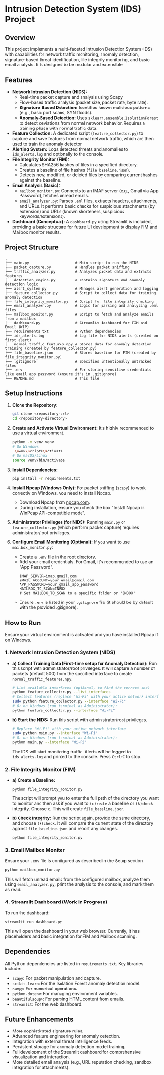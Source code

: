 # Intrusion Detection System (IDS) Project

## Overview

This project implements a multi-faceted Intrusion Detection System (IDS) with capabilities for network traffic monitoring, anomaly detection, signature-based threat identification, file integrity monitoring, and basic email analysis. It is designed to be modular and extensible.

## Features

*   **Network Intrusion Detection (NIDS):**
    *   Real-time packet capture and analysis using Scapy.
    *   Flow-based traffic analysis (packet size, packet rate, byte rate).
    *   **Signature-Based Detection:** Identifies known malicious patterns (e.g., basic port scans, SYN floods).
    *   **Anomaly-Based Detection:** Uses `sklearn.ensemble.IsolationForest` to detect deviations from normal network behavior. Requires a training phase with normal traffic data.
*   **Feature Collection:** A dedicated script (`feature_collector.py`) to capture and save features from normal network traffic, which are then used to train the anomaly detector.
*   **Alerting System:** Logs detected threats and anomalies to `ids_alerts.log` and optionally to the console.
*   **File Integrity Monitor (FIM):**
    *   Calculates SHA256 hashes of files in a specified directory.
    *   Creates a baseline of file hashes (`file_baseline.json`).
    *   Detects new, modified, or deleted files by comparing current hashes against the baseline.
*   **Email Analysis (Basic):**
    *   `mailbox_monitor.py`: Connects to an IMAP server (e.g., Gmail via App Password), fetches unread emails.
    *   `email_analyzer.py`: Parses `.eml` files, extracts headers, attachments, and URLs. It performs basic checks for suspicious attachments (by extension) and URLs (known shorteners, suspicious keywords/extensions).
*   **Dashboard (Conceptual):** A `dashboard.py` using Streamlit is included, providing a basic structure for future UI development to display FIM and Mailbox monitor results.

## Project Structure

```
.
├── main.py                     # Main script to run the NIDS
├── packet_capture.py           # Handles packet sniffing
├── traffic_analyzer.py         # Analyzes packet data and extracts features
├── detection_engine.py         # Contains signature and anomaly detection logic
├── alert_system.py             # Manages alert generation and logging
├── feature_collector.py        # Script to collect data for training anomaly detection
├── file_integrity_monitor.py   # Script for file integrity checking
├── email_analyzer.py           # Logic for parsing and analyzing .eml files
├── mailbox_monitor.py          # Script to fetch and analyze emails from a mailbox
├── dashboard.py                # Streamlit dashboard for FIM and Email (WIP)
├── requirements.txt            # Python dependencies
├── ids_alerts.log              # Log file for NIDS alerts (created on first alert)
├── normal_traffic_features.npy # Stores data for anomaly detection training (created by feature_collector.py)
├── file_baseline.json          # Stores baseline for FIM (created by file_integrity_monitor.py)
├── .gitignore                  # Specifies intentionally untracked files
├── .env                        # For storing sensitive credentials like email app password (ensure it's in .gitignore)
└── README.md                   # This file
```

## Setup Instructions

1.  **Clone the Repository:**
    ```bash
    git clone <repository-url>
    cd <repository-directory>
    ```

2.  **Create and Activate Virtual Environment:**
    It's highly recommended to use a virtual environment.
    ```bash
    python -m venv venv
    # On Windows
    .\venv\Scripts\activate
    # On macOS/Linux
    source venv/bin/activate
    ```

3.  **Install Dependencies:**
    ```bash
    pip install -r requirements.txt
    ```

4.  **Install Npcap (Windows Only):**
    For packet sniffing (`scapy`) to work correctly on Windows, you need to install Npcap.
    *   Download Npcap from [npcap.com](https://npcap.com/).
    *   During installation, ensure you check the box "Install Npcap in WinPcap API-compatible mode".

5.  **Administrator Privileges (for NIDS):**
    Running `main.py` or `feature_collector.py` (which perform packet capture) requires administrator/root privileges.

6.  **Configure Email Monitoring (Optional):**
    If you want to use `mailbox_monitor.py`:
    *   Create a `.env` file in the root directory.
    *   Add your email credentials. For Gmail, it's recommended to use an "App Password".
        ```env
        IMAP_SERVER=imap.gmail.com
        EMAIL_ACCOUNT=your_email@gmail.com
        APP_PASSWORD=your_gmail_app_password
        MAILBOX_TO_SCAN=INBOX 
        # Set MAILBOX_TO_SCAN to a specific folder or 'INBOX'
        ```
    *   Ensure `.env` is listed in your `.gitignore` file (it should be by default with the provided .gitignore).

## How to Run

Ensure your virtual environment is activated and you have installed Npcap if on Windows.

### 1. Network Intrusion Detection System (NIDS)

*   **a) Collect Training Data (First-time setup for Anomaly Detection):**
    Run this script with administrator/root privileges. It will capture a number of packets (default 500) from the specified interface to create `normal_traffic_features.npy`.
    ```bash
    # List available interfaces (optional, to find the correct one)
    python feature_collector.py --list_interfaces 
    # Collect features (replace 'Wi-Fi' with your active network interface)
    sudo python feature_collector.py --interface "Wi-Fi" 
    # Or on Windows (run terminal as Administrator):
    python feature_collector.py --interface "Wi-Fi" 
    ```

*   **b) Start the NIDS:**
    Run this script with administrator/root privileges.
    ```bash
    # Replace 'Wi-Fi' with your active network interface
    sudo python main.py --interface "Wi-Fi"
    # Or on Windows (run terminal as Administrator):
    python main.py --interface "Wi-Fi"
    ```
    The IDS will start monitoring traffic. Alerts will be logged to `ids_alerts.log` and printed to the console. Press `Ctrl+C` to stop.

### 2. File Integrity Monitor (FIM)

*   **a) Create a Baseline:**
    ```bash
    python file_integrity_monitor.py
    ```
    The script will prompt you to enter the full path of the directory you want to monitor and then ask if you want to `(c)reate` a baseline or `(k)check` integrity. Choose `c`. This will create `file_baseline.json`.

*   **b) Check Integrity:**
    Run the script again, provide the same directory, and choose `(k)check`. It will compare the current state of the directory against `file_baseline.json` and report any changes.
    ```bash
    python file_integrity_monitor.py
    ```

### 3. Email Mailbox Monitor

Ensure your `.env` file is configured as described in the Setup section.
```bash
python mailbox_monitor.py
```
This will fetch unread emails from the configured mailbox, analyze them using `email_analyzer.py`, print the analysis to the console, and mark them as read.

### 4. Streamlit Dashboard (Work in Progress)
To run the dashboard:
```bash
streamlit run dashboard.py
```
This will open the dashboard in your web browser. Currently, it has placeholders and basic integration for FIM and Mailbox scanning.

## Dependencies

All Python dependencies are listed in `requirements.txt`. Key libraries include:

*   `scapy`: For packet manipulation and capture.
*   `scikit-learn`: For the Isolation Forest anomaly detection model.
*   `numpy`: For numerical operations.
*   `python-dotenv`: For managing environment variables.
*   `beautifulsoup4`: For parsing HTML content from emails.
*   `streamlit`: For the web dashboard.

## Future Enhancements

*   More sophisticated signature rules.
*   Advanced feature engineering for anomaly detection.
*   Integration with external threat intelligence feeds.
*   Persistent storage for anomaly detection model training.
*   Full development of the Streamlit dashboard for comprehensive visualization and interaction.
*   More detailed email analysis (e.g., URL reputation checking, sandbox integration for attachments). 